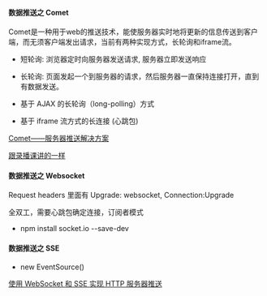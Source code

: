 #### 数据推送之 Comet

Comet是一种用于web的推送技术，能使服务器实时地将更新的信息传送到客户端，而无须客户端发出请求，当前有两种实现方式，长轮询和iframe流。

- 短轮询: 浏览器定时向服务器发送请求, 服务器立即发送响应
- 长轮询: 页面发起一个到服务器的请求，然后服务器一直保持连接打开，直到有数据发送。

- 基于 AJAX 的长轮询（long-polling）方式
- 基于 iframe 流方式的长连接 (心跳包)

[Comet——服务器推送解决方案](https://imweb.io/topic/565abde9823633e31839fc0e)

[跟录播课讲的一样](https://www.cnblogs.com/woodk/articles/5189851.html)

#### 数据推送之 Websocket

Request headers 里面有 Upgrade: websocket, Connection:Upgrade

全双工，需要心跳包确定连接，订阅者模式

- npm install socket.io --save-dev 

#### 数据推送之 SSE

- new EventSource()

[使用 WebSocket 和 SSE 实现 HTTP 服务器推送](https://www.ibm.com/developerworks/cn/web/wa-http-server-push-with-websocket-sse/index.html)
